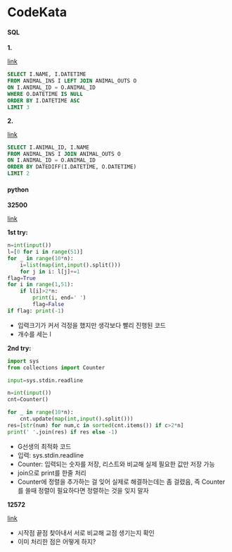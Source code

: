 # CodeKata

#### SQL

<b>1.</b>

[link](https://school.programmers.co.kr/learn/courses/30/lessons/59044)

```sql
SELECT I.NAME, I.DATETIME
FROM ANIMAL_INS I LEFT JOIN ANIMAL_OUTS O
ON I.ANIMAL_ID = O.ANIMAL_ID
WHERE O.DATETIME IS NULL
ORDER BY I.DATETIME ASC
LIMIT 3
```

<b>2. </b>

[link](https://school.programmers.co.kr/learn/courses/30/lessons/59411)

```SQL
SELECT I.ANIMAL_ID, I.NAME
FROM ANIMAL_INS I JOIN ANIMAL_OUTS O
ON I.ANIMAL_ID = O.ANIMAL_ID
ORDER BY DATEDIFF(I.DATETIME, O.DATETIME)
LIMIT 2
```

#### python

<b>32500</b>

[link](https://www.acmicpc.net/problem/32500)

<b>1st try:</b>

```python
n=int(input())
l=[0 for i in range(51)]
for _ in range(10*n):
    i=list(map(int,input().split()))
    for j in i: l[j]+=1
flag=True
for i in range(1,51):
    if l[i]>2*n:
        print(i, end=' ')
        flag=False
if flag: print(-1)
```
- 입력크기가 커서 걱정을 했지만 생각보다 빨리 진행된 코드
- 개수를 세는 l

<b>2nd try:</b>

```python
import sys
from collections import Counter

input=sys.stdin.readline

n=int(input())
cnt=Counter()

for _ in range(10*n):
    cnt.update(map(int,input().split()))
res=[str(num) for num,c in sorted(cnt.items()) if c>2*n]
print(' '.join(res) if res else -1)
```
- G선생의 최적화 코드
- 입력: sys.stdin.readline
- Counter: 입력되는 숫자를 저장, 리스트와 비교해 실제 필요한 값만 저장 가능
- join으로 print를 한줄 처리
- Counter에 정렬을 추가하는 걸 잊어 실제로 해결하는데는 좀 걸렸음, 즉 Counter를 쓸때 정렬이 필요하다면 정렬하는 것을 잊지 말자

<b>12572</b>

[link](https://www.acmicpc.net/problem/12572)

- 시작점 끝점 찾아내서 서로 비교해 교점 생기는지 확인
- 이미 처리한 점은 어떻게 하지? 

```python
